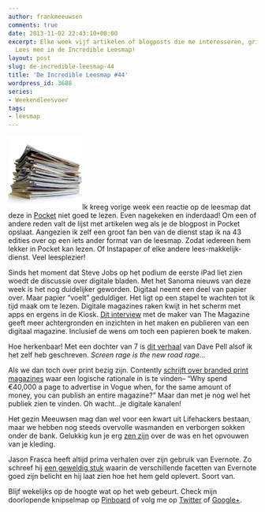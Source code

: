 ```yaml
---
author: frankmeeuwsen
comments: true
date: 2013-11-02 22:43:10+00:00
excerpt: Elke week vijf artikelen of blogposts die me interesseren, grijpen of bezighouden.
  Lees mee in de Incredible Leesmap!
layout: post
slug: de-incredible-leesmap-44
title: 'De Incredible Leesmap #44'
wordpress_id: 3688
series:
- Weekendleesvoer
tags:
- leesmap
---
```


![shutterstock_69043618](../images/uploadimages/shutterstock_69043618-150x150.jpg)Ik kreeg vorige week een reactie op de leesmap dat deze in [Pocket](http://getpocket.com/) niet goed te lezen. Even nagekeken en inderdaad! Om een of andere reden valt de lijst met artikelen weg als je de blogpost in Pocket opslaat. Aangezien ik zelf een groot fan ben van de dienst stap ik na 43 edities over op een iets ander format van de leesmap. Zodat iedereen hem lekker in Pocket kan lezen. Of Instapaper of elke andere lees-makkelijk-dienst. Veel leesplezier!

Sinds het moment dat Steve Jobs op het podium de eerste iPad liet zien woedt de discussie over digitale bladen. Met het Sanoma nieuws van deze week is het nog duidelijker geworden. Digitaal neemt een deel van papier over. Maar papier “voelt” geduldiger. Het ligt op een stapel te wachten tot ik tijd maak om te lezen. Digitale magazines raken kwijt in het scherm met apps en ergens in de Kiosk. [Dit interview](http://www.stackmagazines.com/blog/digital-publishing/) met de maker van The Magazine geeft meer achtergronden en inzichten in het maken en publieren van een digitaal magazine. Inclusief de wens om toch een papieren boek te maken.

Hoe herkenbaar! Met een dochter van 7 is [dit verhaal](http://nextdraft.com/2012/03/29/screen-rage/) van Dave Pell alsof ik het zelf heb geschreven. _Screen rage is the new road rage…_

Als we dan toch over print bezig zijn. Contently [schrijft over branded print magazines](http://contently.com/strategist/2013/10/23/print-is-the-new-black/) waar een logische rationale in is te vinden– “Why spend €40,000 a page to advertise in Vogue when, for the same amount of money, you can publish an entire magazine?”
Maar dan met je nog wel het publiek zien te vinden. Oh wacht…je digitale kanalen!

Het gezin Meeuwsen mag dan wel voor een kwart uit Lifehackers bestaan, maar we hebben nog steeds overvolle wasmanden en verborgen sokken onder de bank. Gelukkig kun je erg [zen zijn](http://www.aeonmagazine.com/being-human/laundry-is-the-enemy-of-possibility/) over de was en het opvouwen van je kleding.

Jason Frasca heeft altijd prima verhalen over zijn gebruik van Evernote. Zo schreef hij [een geweldig stuk](http://www.jasonfrasca.com/deconstructing-everyday-blog/how-i-saved-more-than-20000-using-evernote-to-run-my-business/) waarin de verschillende facetten van Evernote goed zijn belicht en hij laat zien hoe het hem geld oplevert. Soort van.

Blijf wekelijks op de hoogte wat op het web gebeurt. Check mijn doorlopende knipselmap op [Pinboard](https://pinboard.in/u:frankmeeuwsen) of volg me op [Twitter](http://www.twitter.com/frankmeeuwsen) of [Google+](https://plus.google.com/+frankmeeuwsen).
